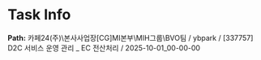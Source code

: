 # Task Info

**Path:** 카페24(주)\본사사업장\[CG]MI본부\MIH그룹\BVO팀 / ybpark / [337757] D2C 서비스 운영 관리 _ EC 전산처리 / 2025-10-01_00-00-00


